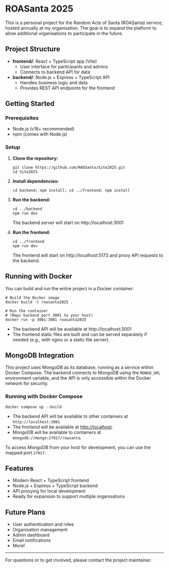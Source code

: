 # ROASanta 2025

This is a personal project for the Random Acts of Santa (ROASanta) service, hosted annually at my organisation. The goal is to expand the platform to allow additional organisations to participate in the future.

## Project Structure

- **frontend/**: React + TypeScript app (Vite)
  - User interface for participants and admins
  - Connects to backend API for data
- **backend/**: Node.js + Express + TypeScript API
  - Handles business logic and data
  - Provides REST API endpoints for the frontend

## Getting Started

### Prerequisites
- Node.js (v18+ recommended)
- npm (comes with Node.js)

### Setup

1. **Clone the repository:**
   ```pwsh
   git clone https://github.com/RAOSanta/Site2025.git
   cd Site2025
   ```

2. **Install dependencies:**
   ```pwsh
   cd backend; npm install; cd ../frontend; npm install
   ```

3. **Run the backend:**
   ```pwsh
   cd ../backend
   npm run dev
   ```
   The backend server will start on http://localhost:3001

4. **Run the frontend:**
   ```pwsh
   cd ../frontend
   npm run dev
   ```
   The frontend will start on http://localhost:5173 and proxy API requests to the backend.

## Running with Docker

You can build and run the entire project in a Docker container:

```pwsh
# Build the Docker image
docker build -t roasanta2025 .

# Run the container
# (Maps backend port 3001 to your host)
docker run -p 3001:3001 roasanta2025
```

- The backend API will be available at http://localhost:3001
- The frontend static files are built and can be served separately if needed (e.g., with nginx or a static file server).

## MongoDB Integration

This project uses MongoDB as its database, running as a service within Docker Compose. The backend connects to MongoDB using the `MONGO_URL` environment variable, and the API is only accessible within the Docker network for security.

### Running with Docker Compose

```pwsh
docker compose up --build
```

- The backend API will be available to other containers at `http://localhost:3001`
- The frontend will be available at [http://localhost](http://localhost).
- MongoDB will be available to containers at `mongodb://mongo:27017/roasanta`.

To access MongoDB from your host for development, you can use the mapped port `27017`.

## Features
- Modern React + TypeScript frontend
- Node.js + Express + TypeScript backend
- API proxying for local development
- Ready for expansion to support multiple organisations

## Future Plans
- User authentication and roles
- Organisation management
- Admin dashboard
- Email notifications
- More!

---

For questions or to get involved, please contact the project maintainer.
